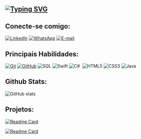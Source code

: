 ## [![Typing SVG](https://readme-typing-svg.demolab.com?font=Pixelify+Sans&weight=500&size=26&duration=2500&pause=2500&color=EEA5F7&background=0D1117&center=true&vCenter=true&multiline=true&random=false&width=435&height=85&lines=Ol%C3%A1%2C+mundo!;+Seja+bem+vindo(a))](https://git.io/typing-svg)

## Conecte-se comigo:

[![LinkedIn](https://img.shields.io/badge/LinkedIn-000?style=for-the-badge&logo=linkedin&logoColor=0E76A8)](https://www.linkedin.com/in/fabiana-ap-lima-067217266/)       [![WhatsApp](https://img.shields.io/badge/WhatsApp-000000?style=for-the-badge&logo=whatsapp&logoColor=Green)](https://wa.me/11949494060) [![E-mail](https://img.shields.io/badge/-Email-000?style=for-the-badge&logo=microsoft-outlook&logoColor=pink)](mailto:fabianallima@hotmail.com) 

## Principais Habilidades:
[![Git](https://img.shields.io/badge/Git-000?style=for-the-badge&logo=git&logoColor=E94D5F)](https://git-scm.com/doc)
[![GitHub](https://img.shields.io/badge/GitHub-000?style=for-the-badge&logo=github&logoColor=30A3DC)](https://docs.github.com/)
![SQL](https://img.shields.io/badge/mysql-000?style=for-the-badge&logo=mysql&logoColor=E94D5F)
![Swift](https://img.shields.io/badge/swift-000?style=for-the-badge&logo=swift&logoColor=ffa500)
![C#](https://img.shields.io/badge/C%23-000?style=for-the-badge&logo=c-sharp&logoColor=c8a2c8)&nbsp;
![HTML5](https://img.shields.io/badge/HTML5-000?style=for-the-badge&logo=html5)
![CSS3](https://img.shields.io/badge/CSS3-000?style=for-the-badge&logo=css3&logoColor=264CE4)
![Java](https://img.shields.io/badge/Java-007396?style=for-the-badge&logo=java&logoColor=white)

## Github Stats:
![GitHub stats](https://github-readme-stats.vercel.app/api?username=FabianaLLima&show_icons=true&theme=radical)


## Projetos:

[![Readme Card](https://github-readme-stats.vercel.app/api/pin/?username=FabianaLLima&repo=Alura-Challenge-with-StoryBoard&theme=radical)](https://github.com/FabianaLLima/Alura-Challenge-with-StoryBoard) 

[![Readme Card](https://github-readme-stats.vercel.app/api/pin/?username=FabianaLLima&repo=movieApp&theme=radical)](https://https://github.com/FabianaLLima/movieApp)




